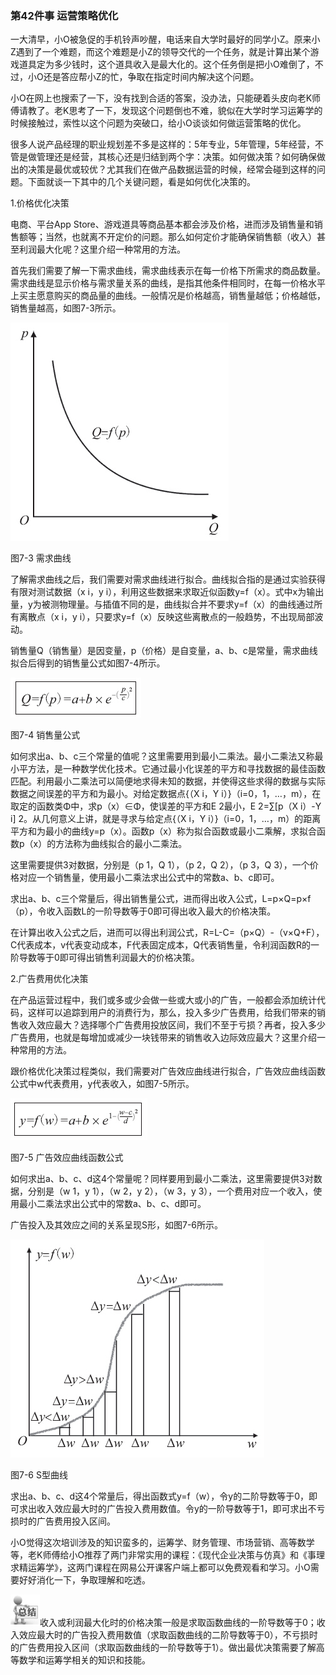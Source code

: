 ### 第42件事 运营策略优化

一大清早，小O被急促的手机铃声吵醒，电话来自大学时最好的同学小Z。原来小Z遇到了一个难题，而这个难题是小Z的领导交代的一个任务，就是计算出某个游戏道具定为多少钱时，这个道具收入是最大化的。这个任务倒是把小O难倒了，不过，小O还是答应帮小Z的忙，争取在指定时间内解决这个问题。

小O在网上也搜索了一下，没有找到合适的答案，没办法，只能硬着头皮向老K师傅请教了。老K思考了一下，发现这个问题倒也不难，貌似在大学时学习运筹学的时候接触过，索性以这个问题为突破口，给小O谈谈如何做运营策略的优化。

很多人说产品经理的职业规划差不多是这样的：5年专业，5年管理，5年经营，不管是做管理还是经营，其核心还是归结到两个字：决策。如何做决策？如何确保做出的决策是最优或较优？尤其我们在做产品数据运营的时候，经常会碰到这样的问题。下面就谈一下其中的几个关键问题，看是如何优化决策的。

1.价格优化决策

电商、平台App Store、游戏道具等商品基本都会涉及价格，进而涉及销售量和销售额等；当然，也就离不开定价的问题。那么如何定价才能确保销售额（收入）甚至利润最大化呢？这里介绍一种常用的方法。

首先我们需要了解一下需求曲线，需求曲线表示在每一价格下所需求的商品数量。需求曲线是显示价格与需求量关系的曲线，是指其他条件相同时，在每一价格水平上买主愿意购买的商品量的曲线。一般情况是价格越高，销售量越低；价格越低，销售量越高，如图7-3所示。

![](images/image01685.jpeg)

图7-3 需求曲线

了解需求曲线之后，我们需要对需求曲线进行拟合。曲线拟合指的是通过实验获得有限对测试数据（x i，y i），利用这些数据来求取近似函数y=f（x）。式中x为输出量，y为被测物理量。与插值不同的是，曲线拟合并不要求y=f（x）的曲线通过所有离散点（x i，y i），只要求y=f（x）反映这些离散点的一般趋势，不出现局部波动。

销售量Q（销售量）是因变量，p（价格）是自变量，a、b、c是常量，需求曲线拟合后得到的销售量公式如图7-4所示。

![](images/image01686.jpeg)

图7-4 销售量公式

如何求出a、b、c三个常量的值呢？这里需要用到最小二乘法。最小二乘法又称最小平方法，是一种数学优化技术。它通过最小化误差的平方和寻找数据的最佳函数匹配。利用最小二乘法可以简便地求得未知的数据，并使得这些求得的数据与实际数据之间误差的平方和为最小。对给定数据点{（X i，Y i）}（i=0，1，…，m），在取定的函数类Φ中，求p（x）∈Φ，使误差的平方和E 2最小，E 2=∑[p（X i）-Y i] 2。从几何意义上讲，就是寻求与给定点{（X i，Y i）}（i=0，1，…，m）的距离平方和为最小的曲线y=p（x）。函数p（x）称为拟合函数或最小二乘解，求拟合函数p（x）的方法称为曲线拟合的最小二乘法。

这里需要提供3对数据，分别是（p 1，Q 1），（p 2，Q 2），（p 3，Q 3），一个价格对应一个销售量，使用最小二乘法求出公式中的常数a、b、c即可。

求出a、b、c三个常量后，得出销售量公式，进而得出收入公式，L=p×Q=p×f（p），令收入函数L的一阶导数等于0即可得出收入最大的价格决策。

在计算出收入公式之后，进而可以得出利润公式，R=L-C=（p×Q）-（v×Q+F），C代表成本，v代表变动成本，F代表固定成本，Q代表销售量，令利润函数R的一阶导数等于0即可得出销售利润最大的价格决策。

2.广告费用优化决策

在产品运营过程中，我们或多或少会做一些或大或小的广告，一般都会添加统计代码，这样可以追踪到用户的消费行为，那么，投入多少广告费用，给我们带来的销售收入效应最大？选择哪个广告费用投放区间，我们不至于亏损？再者，投入多少广告费用，也就是每增加或减少一块钱带来的销售收入边际效应最大？这里介绍一种常用的方法。

跟价格优化决策过程类似，我们需要对广告效应曲线进行拟合，广告效应曲线函数公式中w代表费用，y代表收入，如图7-5所示。

![](images/image01687.jpeg)

图7-5 广告效应曲线函数公式

如何求出a、b、c、d这4个常量呢？同样要用到最小二乘法，这里需要提供3对数据，分别是（w 1，y 1），（w 2，y 2），（w 3，y 3），一个费用对应一个收入，使用最小二乘法求出公式中的常数a、b、c、d即可。

广告投入及其效应之间的关系呈现S形，如图7-6所示。

![](images/image01688.jpeg)

图7-6 S型曲线

求出a、b、c、d这4个常量后，得出函数式y=f（w），令y的二阶导数等于0，即可求出收入效应最大时的广告投入费用数值。令y的一阶导数等于1，即可求出不亏损时的广告费用投入区间。

小O觉得这次培训涉及的知识蛮多的，运筹学、财务管理、市场营销、高等数学等，老K师傅给小O推荐了两门非常实用的课程：《现代企业决策与仿真》和《事理求精运筹学》，这两门课程在网易公开课客户端上都可以免费观看和学习。小O需要好好消化一下，争取理解和吃透。

![](images/image01689.jpeg)收入或利润最大化时的价格决策一般是求取函数曲线的一阶导数等于0；收入效应最大时的广告投入费用数值（求取函数曲线的二阶导数等于0），不亏损时的广告费用投入区间（求取函数曲线的一阶导数等于1）。做出最优决策需要了解高等数学和运筹学相关的知识和技能。
